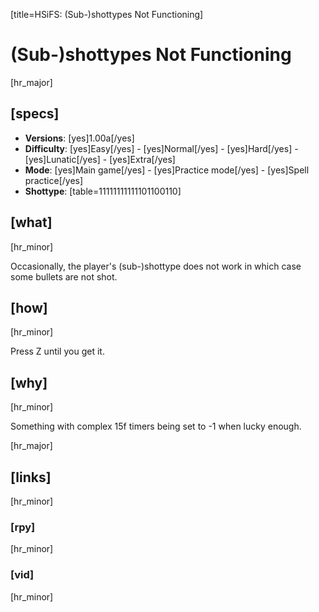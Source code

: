 [title=HSiFS: (Sub-)shottypes Not Functioning]
# (Sub-)shottypes Not Functioning
[hr_major]
## [specs]

* **Versions**: [yes]1.00a[/yes]
* **Difficulty**: [yes]Easy[/yes] - [yes]Normal[/yes] - [yes]Hard[/yes] - [yes]Lunatic[/yes] - [yes]Extra[/yes]
* **Mode**: [yes]Main game[/yes] -  [yes]Practice mode[/yes] - [yes]Spell practice[/yes]
* **Shottype**:  [table=11111111111101100110]


## [what] 
[hr_minor]

Occasionally, the player's (sub-)shottype does not work in which case some bullets are not shot.
## [how]
[hr_minor]

Press Z until you get it.

## [why]
[hr_minor]

Something with complex 15f timers being set to -1 when lucky enough.

[hr_major]
## [links]
[hr_minor]
### [rpy]
[hr_minor]
### [vid]
[hr_minor]
